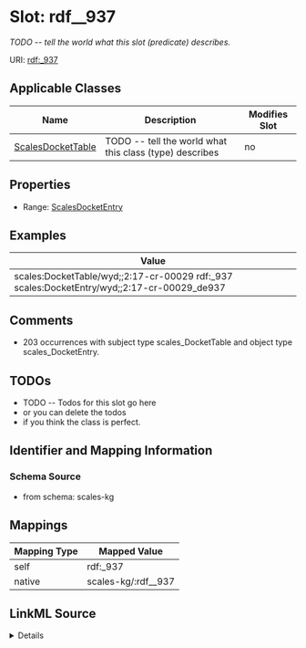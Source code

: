 

# Slot: rdf__937


_TODO -- tell the world what this slot (predicate) describes._





URI: [rdf:_937](http://www.w3.org/1999/02/22-rdf-syntax-ns#_937)



<!-- no inheritance hierarchy -->





## Applicable Classes

| Name | Description | Modifies Slot |
| --- | --- | --- |
| [ScalesDocketTable](../classes/ScalesDocketTable.md) | TODO -- tell the world what this class (type) describes |  no  |







## Properties

* Range: [ScalesDocketEntry](../classes/ScalesDocketEntry.md)






## Examples

| Value |
| --- |
| scales:DocketTable/wyd;;2:17-cr-00029 rdf:_937 scales:DocketEntry/wyd;;2:17-cr-00029_de937 |

## Comments

* 203 occurrences with subject type scales_DocketTable and object type scales_DocketEntry.

## TODOs

* TODO -- Todos for this slot go here
* or you can delete the todos
* if you think the class is perfect.

## Identifier and Mapping Information







### Schema Source


* from schema: scales-kg




## Mappings

| Mapping Type | Mapped Value |
| ---  | ---  |
| self | rdf:_937 |
| native | scales-kg/:rdf__937 |




## LinkML Source

<details>
```yaml
name: rdf__937
description: TODO -- tell the world what this slot (predicate) describes.
todos:
- TODO -- Todos for this slot go here
- or you can delete the todos
- if you think the class is perfect.
comments:
- 203 occurrences with subject type scales_DocketTable and object type scales_DocketEntry.
examples:
- value: scales:DocketTable/wyd;;2:17-cr-00029 rdf:_937 scales:DocketEntry/wyd;;2:17-cr-00029_de937
from_schema: scales-kg
rank: 1000
slot_uri: rdf:_937
alias: rdf__937
domain_of:
- scales_DocketTable
range: scales_DocketEntry

```
</details>